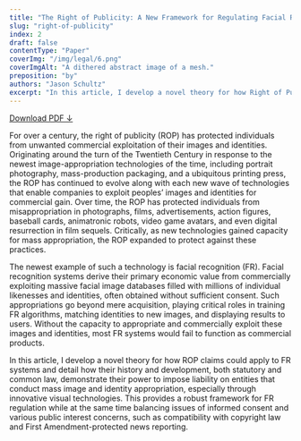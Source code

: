 ```yaml
---
title: "The Right of Publicity: A New Framework for Regulating Facial Recognition"
slug: "right-of-publicity"
index: 2
draft: false
contentType: "Paper"
coverImg: "/img/legal/6.png"
coverImgAlt: "A dithered abstract image of a mesh."
preposition: "by"
authors: "Jason Schultz"
excerpt: "In this article, I develop a novel theory for how Right of Publicity claims could apply to Facial Recognition systems and detail how their history and development, both statutory and common law, demonstrate their power to impose liability on entities that conduct mass image and identity appropriation, especially through innovative visual technologies."
---
```


[Download PDF ↓](/docs/legal_knowing_machines/The_Right_of_Publicity_A_New_Framework_for_Regulating_Facial_Rec.pdf) 



For over a century, the right of publicity (ROP) has protected individuals from unwanted commercial exploitation of their images and identities. Originating around the turn of the Twentieth Century in response to the newest image-appropriation technologies of the time, including portrait photography, mass-production packaging, and a ubiquitous printing press, the ROP has continued to evolve along with each new wave of technologies that enable companies to exploit peoples’ images and identities for commercial gain. Over time, the ROP has protected individuals from misappropriation in photographs, films, advertisements, action figures, baseball cards, animatronic robots, video game avatars, and even digital resurrection in film sequels. Critically, as new technologies gained capacity for mass appropriation, the ROP expanded to protect against these practices.

The newest example of such a technology is facial recognition (FR). Facial recognition systems derive their primary economic value from commercially exploiting massive facial image databases filled with millions of individual likenesses and identities, often obtained without sufficient consent. Such appropriations go beyond mere acquisition, playing critical roles in training FR algorithms, matching identities to new images, and displaying results to users. Without the capacity to appropriate and commercially exploit these images and identities, most FR systems would fail to function as commercial products.

In this article, I develop a novel theory for how ROP claims could apply to FR systems and detail how their history and development, both statutory and common law, demonstrate their power to impose liability on entities that conduct mass image and identity appropriation, especially through innovative visual technologies. This provides a robust framework for FR regulation while at the same time balancing issues of informed consent and various public interest concerns, such as compatibility with copyright law and First Amendment-protected news reporting. 